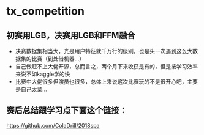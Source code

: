 # tx_competition

## 初赛用LGB，决赛用LGB和FFM融合
- 决赛数据集相当大，光是用户特征就千万行的级别，也是头一次遇到这么大数据集的比赛（到处借机器...）
- 自己做赶不上大佬开源，总而言之，两个月下来收获是有的，但是按学习效率来说不如kaggle学的快
- 比赛中大佬很多但演员也很多，总体上来说这次比赛玩的不是很开心吧，主要是自己太菜...

## 赛后总结跟学习点下面这个链接：
https://github.com/ColaDrill/2018spa
